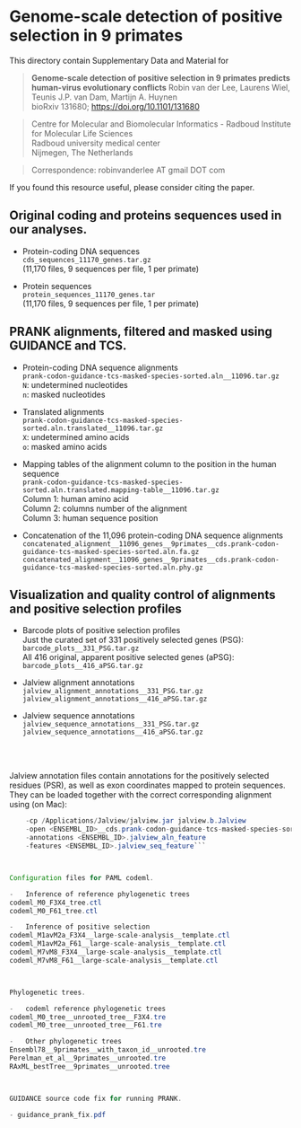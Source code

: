 # Genome-scale detection of positive selection in 9 primates

This directory contain Supplementary Data and Material for

> **Genome-scale detection of positive selection in 9 primates predicts human-virus evolutionary conflicts**
> Robin van der Lee, Laurens Wiel, Teunis J.P. van Dam, Martijn A. Huynen  
> bioRxiv 131680; https://doi.org/10.1101/131680

> Centre for Molecular and Biomolecular Informatics - Radboud Institute for Molecular Life Sciences<br/>
> Radboud university medical center<br/>
> Nijmegen, The Netherlands

> Correspondence: robinvanderlee AT gmail DOT com

If you found this resource useful, please consider citing the paper.


## Original coding and proteins sequences used in our analyses.
- Protein-coding DNA sequences<br/>
`cds_sequences_11170_genes.tar.gz`<br/>
(11,170 files, 9 sequences per file, 1 per primate)

- Protein sequences<br/>
`protein_sequences_11170_genes.tar`<br/>
(11,170 files, 9 sequences per file, 1 per primate)


## PRANK alignments, filtered and masked using GUIDANCE and TCS.
- Protein-coding DNA sequence alignments<br/>
`prank-codon-guidance-tcs-masked-species-sorted.aln__11096.tar.gz`<br/>
`N`: undetermined nucleotides<br/>
`n`: masked nucleotides

- Translated alignments<br/>
`prank-codon-guidance-tcs-masked-species-sorted.aln.translated__11096.tar.gz`<br/>
 `X`: undetermined amino acids<br/>
`o`: masked amino acids

- Mapping tables of the alignment column to the position in the human sequence<br/>
`prank-codon-guidance-tcs-masked-species-sorted.aln.translated.mapping-table__11096.tar.gz`<br/>
Column 1: human amino acid<br/>
Column 2: columns number of the alignment<br/>
Column 3: human sequence position<br/>

- Concatenation of the 11,096 protein-coding DNA sequence alignments<br/>
`concatenated_alignment__11096_genes__9primates__cds.prank-codon-guidance-tcs-masked-species-sorted.aln.fa.gz`
`concatenated_alignment__11096_genes__9primates__cds.prank-codon-guidance-tcs-masked-species-sorted.aln.phy.gz`


## Visualization and quality control of alignments and positive selection profiles
- Barcode plots of positive selection profiles<br/>
Just the curated set of 331 positively selected genes (PSG): `barcode_plots__331_PSG.tar.gz`<br/>
All 416 original, apparent positive selected genes (aPSG): `barcode_plots__416_aPSG.tar.gz`<br/>

- Jalview alignment annotations<br/>
`jalview_alignment_annotations__331_PSG.tar.gz`<br/>
`jalview_alignment_annotations__416_aPSG.tar.gz`

- Jalview sequence annotations<br/>
`jalview_sequence_annotations__331_PSG.tar.gz`<br/>
`jalview_sequence_annotations__416_aPSG.tar.gz`<br/>

<br/>
<br/>

Jalview annotation files contain annotations for the positively selected residues (PSR), as well as exon coordinates mapped to protein sequences. They can be loaded together with the correct corresponding alignment using (on Mac):
```Java	-Djava.ext.dirs=/Applications/Jalview/lib/
	-cp /Applications/Jalview/jalview.jar jalview.b.Jalview
	-open <ENSEMBL_ID>__cds.prank-codon-guidance-tcs-masked-species-sorted.aln.translated.fa
	-annotations <ENSEMBL_ID>.jalview_aln_feature
	-features <ENSEMBL_ID>.jalview_seq_feature```



Configuration files for PAML codeml.

-	Inference of reference phylogenetic trees
codeml_M0_F3X4_tree.ctl
codeml_M0_F61_tree.ctl

-	Inference of positive selection
codeml_M1avM2a_F3X4__large-scale-analysis__template.ctl  
codeml_M1avM2a_F61__large-scale-analysis__template.ctl
codeml_M7vM8_F3X4__large-scale-analysis__template.ctl
codeml_M7vM8_F61__large-scale-analysis__template.ctl



Phylogenetic trees.

-	codeml reference phylogenetic trees
codeml_M0_tree__unrooted_tree__F3X4.tre
codeml_M0_tree__unrooted_tree__F61.tre

-	Other phylogenetic trees
Ensembl78__9primates__with_taxon_id__unrooted.tre
Perelman_et_al__9primates__unrooted.tre
RAxML_bestTree__9primates__unrooted.tree



GUIDANCE source code fix for running PRANK.

- guidance_prank_fix.pdf